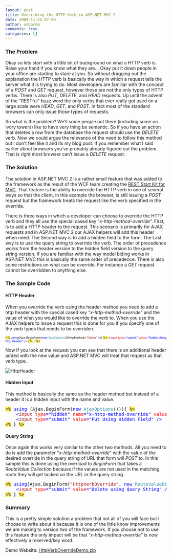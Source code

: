 ```yaml
---
layout: post
title: Overriding the HTTP Verb in ASP.NET MVC 2
date: 2009-11-25 07:09
author: osbornm
comments: true
categories: []
---
```

<h3>The Problem</h3>
Okay so lets start with a little bit of background on what a HTTP verb is. Raise your hand if you know what they are… Okay put it down people in your office are starting to stare at you. So without dragging out the explanation the HTTP verb is basically the way in which a request tells the server what it is trying to do. Most developers are familiar with the concept of a <em>POST</em> and <em>GET</em> request, however those are not the only types of HTTP verbs. There is also <em>PUT</em>, <em>DELETE</em>, and <em>HEAD</em> requests. Up until the advent of the “RESTful” buzz word the only verbs that ever really got used on a large scale were <em>HEAD</em>, <em>GET</em>, and <em>POST</em>. In fact most of the standard browsers can only issue those types of requests.

So what is the problem? We’ll some people out there (including some on ivory towers) like to have very thing be semantic. So if you have an action that deletes a row from the database the request should use the <em>DELETE</em> verb. Now we could argue the relevance of the need to follow this method but I don’t feel like it and its my blog post. If you remember what I said earlier about browsers you’ve probably already figured out the problem. That is right most browser can’t issue a <em>DELETE</em> request.
<h3>The Solution</h3>
The solution in ASP.NET MVC 2 is a rather small feature that was added to the framework as the result of the WCF team creating the <a href="http://aspnet.codeplex.com/wikipage?title=WCF%20REST">REST Start Kit for MVC</a>. That feature is the ability to override the HTTP verb in one of several ways so that the client, in this example the browser, is still issuing a <em>POST</em> request but the framework treats the request like the verb specified in the override.

There is three ways in which a developer can choose to override the HTTP verb and they all use the special cased key “<em>x-http-method-override</em>”. First, is to add a HTTP header to the request. This scenario is primarily for AJAX requests and in ASP.NET MVC 2 our AJAX helpers will add this header when need. The Second way is to add a hidden field to the form. The Last way is to use the query string to override the verb. The order of precedence works from the header version to the hidden field version to the query string version. If you are familiar with the way model biding works in ASP.NET MVC this is basically the same order of precedence. There is also some restrictions on what can be override. For instance a <em>GET</em> request cannot be overridden to anything else.
<h3>The Sample Code</h3>
<h4>HTTP Header</h4>
When you override the verb using the header method you need to add a http header with the special cased key “<em>x-http-method-override</em>” and the value of what you would like to override the verb to. When you use the AJAX helpers to issue a request this is done for you if you specify one of the verb types that needs to be overriden.

<span style="font-size: xx-small;"><span style="background: #ffee62;">&lt;%</span> <span style="color: blue;">using</span>(Ajax.BeginForm(<span style="color: blue;">new </span><span style="color: #2b91af;">AjaxOptions</span>(){HttpMethod=<span style="color: #a31515;">"Delete"</span>})){ </span><span style="font-size: xx-small;"><span style="background: #ffee62;">%&gt; </span><span style="color: blue;">&lt;</span><span style="color: #a31515;">input </span><span style="color: red;">type</span><span style="color: blue;">="submit" </span><span style="color: red;">value</span></span><span style="font-size: xx-small;"><span style="color: blue;">="Delete Using Http Header" /&gt; </span><span style="background: #ffee62;">&lt;%</span> } <span style="background: #ffee62;">%&gt;</span></span>

Now if you look at the request you can see that there is an additional header added with the new value and ASP.NET MVC will treat that request as that verb type.

<img style="display: inline; margin-left: 0px; margin-right: 0px; border: 0px;" title="HttpHeader" alt="HttpHeader" src="http://blog.osbornm.com/wp-content/uploads/old/OverridingtheHTTPVerbinMVC2_F2B6/HttpHeader.png" border="0" />
<h4>Hidden Input</h4>
This method is basically the same as the header method but instead of a header it is a hidden input with the name and value.
<pre class="code"><span style="background: #ffee62;">&lt;%</span> <span style="color: blue;">using </span>(Ajax.BeginForm(<span style="color: blue;">new </span><span style="color: #2b91af;">AjaxOptions</span>())){ <span style="background: #ffee62;">%&gt;
</span>    <span style="color: blue;">&lt;</span><span style="color: #a31515;">input </span><span style="color: red;">type</span><span style="color: blue;">="hidden" </span><span style="color: red;">name</span><span style="color: blue;">="x-http-method-override" </span><span style="color: red;">value</span><span style="color: blue;">="Put" /&gt;
    &lt;</span><span style="color: #a31515;">input </span><span style="color: red;">type</span><span style="color: blue;">="submit" </span><span style="color: red;">value</span><span style="color: blue;">="Put Using Hidden Field" /&gt;
</span><span style="background: #ffee62;">&lt;%</span> } <span style="background: #ffee62;">%&gt;</span></pre>
<h4>Query String</h4>
Once again this works very similar to the other two methods. All you need to do is add the parameter “<em>x-http-method-override</em>” with the value of the desired override in the query string of URL that form will <em>POST</em> to. In this sample this is done using the overload to <em>BeginForm</em> that takes a <em>RouteValue Collection</em> because if the values are not used in the matching route they will get tacked on the URL in the query string.
<pre class="code"><span style="background: #ffee62;">&lt;%</span> <span style="color: blue;">using</span>(Ajax.BeginForm(<span style="color: #a31515;">"HttpVerbOverride"</span>, <span style="color: blue;">new </span><span style="color: #2b91af;">RouteValueDictionary</span>(){{<span style="color: #a31515;">"x-http-method-override"</span>, <span style="color: #a31515;">"Delete"</span>}}, <span style="color: blue;">new </span><span style="color: #2b91af;">AjaxOptions</span>())){ <span style="background: #ffee62;">%&gt;
</span>    <span style="color: blue;">&lt;</span><span style="color: #a31515;">input </span><span style="color: red;">type</span><span style="color: blue;">="submit" </span><span style="color: red;">value</span><span style="color: blue;">="Delete using Query String" /&gt;
</span><span style="background: #ffee62;">&lt;%</span> } <span style="background: #ffee62;">%&gt;</span></pre>
<h3>Summary</h3>
This is a pretty simple solution a problem that not all of you will face but I choose to write about it because it is one of the little know improvements we are making to version two of the framework. If you choose not to use this feature the only impact will be that “<em>x-http-method-override</em>” is now effectively a reserved/key word.

Demo Website: <a href="http://samples.osbornm.com/HttpVerbOverrideDemo.zip">HttpVerbOverrideDemo.zip</a>
